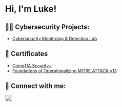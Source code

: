 <h1>Hi, I'm Luke!</h1>

<h2>👨‍💻 Cybersecurity Projects:</h2>

  - [Cybersecurity Monitroing & Detection Lab](https://github.com/Lukeromero2/Monitoring-DetectionLab/blob/main/README.md)

<h2>📄 Certificates</h2>

- [CompTIA Security+](https://www.credly.com/badges/18c60168-33a1-4631-b970-f99a5af8d07d/public_url)
- [Foundations of Operationalizing MITRE ATT&CK v13](https://www.credly.com/badges/a01bf200-065c-4860-aeb7-8e353a27ecdd/linked_in_profile)


<h2> 🤳 Connect with me:</h2>

[<img align="left" alt="JoshMadakor | LinkedIn" width="22px" src="https://cdn.jsdelivr.net/npm/simple-icons@v3/icons/linkedin.svg" />][linkedin]

[linkedin]: www.linkedin.com/in/luke-romero-9904112ab

<!--
**Lukeromero2/Lukeromero2** is a ✨ _special_ ✨ repository because its `README.md` (this file) appears on your GitHub profile.

Here are some ideas to get you started:

- 🔭 I’m currently working on ...
- 🌱 I’m currently learning ...
- 👯 I’m looking to collaborate on ...
- 🤔 I’m looking for help with ...
- 💬 Ask me about ...
- 📫 How to reach me: ...
- 😄 Pronouns: ...
- ⚡ Fun fact: ...
-->
